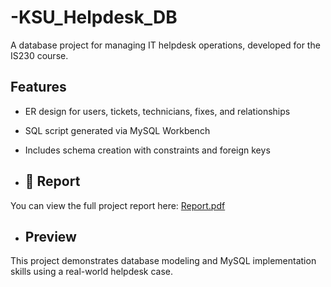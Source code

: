 # -KSU_Helpdesk_DB 

A database project for managing IT helpdesk operations, developed for the IS230 course.

## Features
- ER design for users, tickets, technicians, fixes, and relationships
- SQL script generated via MySQL Workbench
- Includes schema creation with constraints and foreign keys

- ## 📄 Report

You can view the full project report here: [Report.pdf](./Report.pdf)

- ## Preview

This project demonstrates database modeling and MySQL implementation skills using a real-world helpdesk case.
